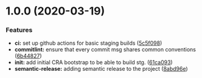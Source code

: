# 1.0.0 (2020-03-19)


### Features

* **ci:** set up github actions for basic staging builds ([5c5f098](https://github.com/jozsefDevs/ci-cd-frontend-blueprint/commit/5c5f0982d8f1309b58a8eee728627a5f36ca1086))
* **commitlint:** ensure that every commit msg shares common conventions ([6b44827](https://github.com/jozsefDevs/ci-cd-frontend-blueprint/commit/6b44827d6747dd0b16105cb526c2a3c1cb9eefba))
* **init:** add initial CRA bootstrap to be able to build stg. ([61ca093](https://github.com/jozsefDevs/ci-cd-frontend-blueprint/commit/61ca0937d61eec86a91f79aeded7ac5844a50a09))
* **semantic-release:** adding semantic release to the project ([8abd96e](https://github.com/jozsefDevs/ci-cd-frontend-blueprint/commit/8abd96eafd4db4f824e99ce419913ffd731fbd54))
